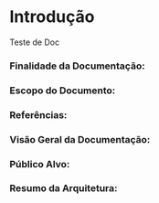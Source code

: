 # Introdução

Teste de Doc

### Finalidade da Documentação:

### Escopo do Documento:

### Referências:

### Visão Geral da Documentação:

### Público Alvo:

### Resumo da Arquitetura: